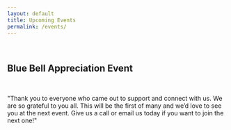 ```yaml
---
layout: default
title: Upcoming Events
permalink: /events/
---
```

<br>


<h2>Blue Bell Appreciation Event</h2>

<a href="https://trello.com/1/cards/626a7e966f578b65d32df70f/attachments/626a7fd634128a14af1e371e/download/FBBowersAppreciation.mp4"></a>

<br>
<p>"Thank you to everyone who came out to support and connect with us. We are so grateful to you all. This will be the first of many and we’d love to see you at the next event. Give us a call or email us today if you want to join the next one!"</p>

